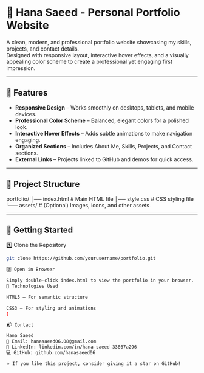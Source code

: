 # 🌟 Hana Saeed - Personal Portfolio Website

A clean, modern, and professional portfolio website showcasing my skills, projects, and contact details.  
Designed with responsive layout, interactive hover effects, and a visually appealing color scheme to create a professional yet engaging first impression.

---

## 📌 Features
- **Responsive Design** – Works smoothly on desktops, tablets, and mobile devices.
- **Professional Color Scheme** – Balanced, elegant colors for a polished look.
- **Interactive Hover Effects** – Adds subtle animations to make navigation engaging.
- **Organized Sections** – Includes About Me, Skills, Projects, and Contact sections.
- **External Links** – Projects linked to GitHub and demos for quick access.

---

## 📂 Project Structure
portfolio/
│── index.html # Main HTML file
│── style.css # CSS styling file
└── assets/ # (Optional) Images, icons, and other assets

---

## 🚀 Getting Started

1️⃣ Clone the Repository
```bash
git clone https://github.com/yourusername/portfolio.git

2️⃣ Open in Browser

Simply double-click index.html to view the portfolio in your browser.
🎨 Technologies Used

HTML5 – For semantic structure

CSS3 – For styling and animations
)

📬 Contact

Hana Saeed
📧 Email: hanasaeed06.08@gmail.com
🔗 LinkedIn: linkedin.com/in/hana-saeed-33867a296
💻 GitHub: github.com/hanasaeed06

⭐ If you like this project, consider giving it a star on GitHub!
